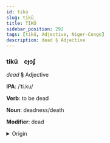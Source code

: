 ```yaml
---
id: tikü
slug: tikü
title: TİKÜ
sidebar_position: 292
tags: [tikü, Adjective, Niger-Congo]
description: dead § Adjective
---
```


### tikü&emsp;<span kind="abugida">cɟɔʄ</span>

*dead* **§** Adjective

**IPA**: /ˈti.ku/

**Verb**: to be dead

**Noun**: deadness/death

**Modifier**: dead

<details>
    <summary>Origin</summary>
    Yoruba ti kú /tī/+/kú/<br/>
    <em>Niger-Congo Language Family</em>
</details>